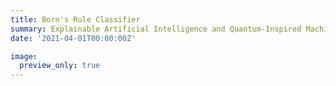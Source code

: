 ```yaml
---
title: Born's Rule Classifier
summary: Explainable Artificial Intelligence and Quantum-Inspired Machine Learning
date: '2021-04-01T00:00:00Z'

image:
  preview_only: true
---
```

